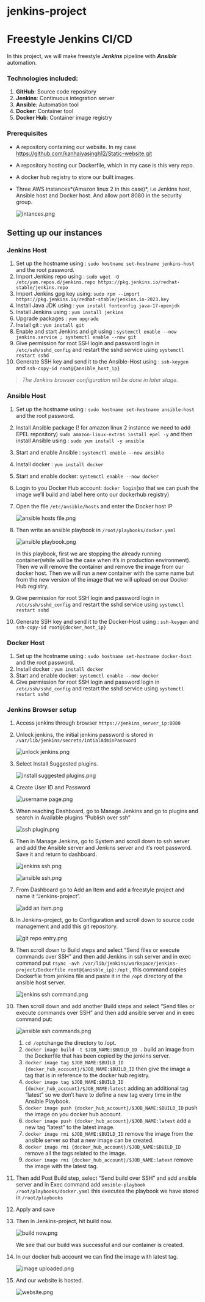# jenkins-project
# Freestyle Jenkins CI/CD
In this project, we will make freestyle ***Jenkins*** pipeline with ***Ansible*** automation.

### Technologies included:

1. **GitHub**: Source code repository
2. **Jenkins**: Continuous integration server
3. **Ansible**: Automation tool
4. **Docker**: Container tool
5. **Docker Hub**: Container image registry

### Prerequisites

- A repository containing our website. In my case https://github.com/kanhaiyasingh12/Static-website.git
- A repository hosting our Dockerfile, which in my case is this very repo.
- A docker hub registry to store our built images.
- Three AWS instances*(Amazon linux 2 in this case)*,  i.e Jenkins host, Ansible host and Docker host. And allow port 8080 in the security group.
    
    ![intances.png](https://github.com/kanhaiyasingh12/jenkins-project/blob/main/images/intances.png)
    

## Setting up our instances

### Jenkins Host

1. Set up the hostname using : `sudo hostname set-hostname jenkins-host` and the root password.
2. Import Jenkins repo using : `sudo wget -O /etc/yum.repos.d/jenkins.repo https://pkg.jenkins.io/redhat-stable/jenkins.repo`
3. Import Jenkins gpg key using: 
`sudo rpm --import https://pkg.jenkins.io/redhat-stable/jenkins.io-2023.key` 
4. Install Java JDK using : 
`yum install fontconfig java-17-openjdk`
5. Install Jenkins using : `yum install jenkins`
6. Upgrade packages : `yum upgrade` 
7. Install git : `yum install git`
8. Enable and start Jenkins and git using : `systemctl enable --now jenkins.service ; systemctl enable --now git`
9. Give permission for root SSH login and password login in `/etc/ssh/sshd_config` and restart the sshd service using `systemctl restart sshd`
10. Generate SSH key and send it to the Ansible-Host using : `ssh-keygen` and `ssh-copy-id root@{ansible_host_ip}`

> *The Jenkins browser configuration will be done in later stage.*
> 

### Ansible Host

1. Set up the hostname using : `sudo hostname set-hostname ansible-host` and the root password.
2. Install Ansible package (! for amazon linux 2 instance we need to add EPEL repository)        `sudo amazon-linux-extras install epel -y`  and then install Ansible using :                         `sudo yum install -y ansible`
3. Start and enable Ansible : `systemctl enable --now ansible`
4. Install docker : `yum install docker`
5. Start and enable docker: `systemctl enable --now docker`
6. Login to you Docker Hub account: `docker login`(so that we can push the image we’ll build and label here onto our dockerhub registry)
7. Open the file `/etc/ansible/hosts` and enter the Docker host IP 
    
    ![ansible hosts file.png](https://github.com/Siddhant00Tiwari/jenkins_project/blob/52f13b6c6b1daf3710c1f689be357f25658238c6/images/ansible%20hosts%20file.png)
    
8. Then write an ansible playbook in `/root/playbooks/docker.yaml`
    
    ![ansible playbook.png](https://github.com/Siddhant00Tiwari/jenkins_project/blob/52f13b6c6b1daf3710c1f689be357f25658238c6/images/ansible%20playbook.png)
    
    In this playbook, first we are stopping the already running container(while will be the case when it’s in production environment). Then we will remove the container and remove the image from our docker host. Then we will run a new container with the same name but from the new version of the image that we will upload on our Docker Hub registry. 
    
9. Give permission for root SSH login and password login in `/etc/ssh/sshd_config` and restart the sshd service using `systemctl restart sshd`
10. Generate SSH key and send it to the Docker-Host using :                                                         `ssh-keygen` and `ssh-copy-id root@{docker_host_ip}`

### Docker Host

1. Set up the hostname using : `sudo hostname set-hostname docker-host` and the root password.
2. Install docker : `yum install docker`
3. Start and enable docker: `systemctl enable --now docker`
4. Give permission for root SSH login and password login in `/etc/ssh/sshd_config` and restart the sshd service using `systemctl restart sshd`

### Jenkins Browser setup

1. Access jenkins through browser `https://jenkins_server_ip:8080`
2. Unlock jenkins, the initial jenkins password is stored in `/var/lib/jenkins/secrets/intialAdminPassword`
    
    ![unlock jenkins.png](https://github.com/Siddhant00Tiwari/jenkins_project/blob/c01e3a14830bd0c91406a5650d9fc63e36441069/images/unlock%20jenkins.png)
    
3. Select Install Suggested plugins.
    
    ![install suggested plugins.png](https://github.com/Siddhant00Tiwari/jenkins_project/blob/c01e3a14830bd0c91406a5650d9fc63e36441069/images/install%20suggested%20plugins.png)
    
4. Create User ID and Password
    
    ![username page.png](https://github.com/Siddhant00Tiwari/jenkins_project/blob/c01e3a14830bd0c91406a5650d9fc63e36441069/images/username%20page.png)
    
5. When reaching Dashboard, go to Manage Jenkins and go to plugins and search in Available plugins “Publish over ssh”
    
    ![ssh plugin.png](https://github.com/Siddhant00Tiwari/jenkins_project/blob/c01e3a14830bd0c91406a5650d9fc63e36441069/images/ssh%20plugin.png)
    
6. Then in Manage Jenkins, go to System and scroll down to ssh server and add the Ansible server and Jenkins server and it’s root password. Save it and return to dashboard.
    
    ![jenkins ssh.png](https://github.com/Siddhant00Tiwari/jenkins_project/blob/c01e3a14830bd0c91406a5650d9fc63e36441069/images/jenkins%20ssh.png)
    
    ![ansible ssh.png](https://github.com/Siddhant00Tiwari/jenkins_project/blob/c01e3a14830bd0c91406a5650d9fc63e36441069/images/ansible%20ssh.png)
    
7. From Dashboard go to Add an Item and add a freestyle project and name it “Jenkins-project”.
    
    ![add an item.png](https://github.com/Siddhant00Tiwari/jenkins_project/blob/c01e3a14830bd0c91406a5650d9fc63e36441069/images/add%20an%20item.png)
    
8. In Jenkins-project, go to Configuration and scroll down to source code management and add this git repository.
    
    ![git repo entry.png](https://github.com/Siddhant00Tiwari/jenkins_project/blob/c01e3a14830bd0c91406a5650d9fc63e36441069/images/git%20repo%20entry.png)
    
9. Then scroll down to Build steps and select “Send files or execute commands over SSH” and then add Jenkins in ssh server and in exec command put `rsync -avh /var/lib/jenkins/workspace/jenkins-project/Dockerfile root@{anisble_ip}:/opt` , this command copies Dockerfile from jenkins file and paste it in the `/opt` directory of the ansible host server.
    
    ![jenkins ssh command.png](https://github.com/Siddhant00Tiwari/jenkins_project/blob/c01e3a14830bd0c91406a5650d9fc63e36441069/images/jenkins%20ssh%20command.png)
    
10. Then scroll down and add another Build steps and select “Send files or execute commands over SSH” and then add ansible server and in exec command put:
    
    ![ansible ssh commands.png](https://github.com/Siddhant00Tiwari/jenkins_project/blob/c01e3a14830bd0c91406a5650d9fc63e36441069/images/ansible%20ssh%20commands.png)
    
    1. `cd /opt`change the directory to /opt.
    2. `docker image build -t $JOB_NAME:$BUILD_ID .` build an image from the Dockerfile that has been copied by the jenkins server.
    3. `docker image tag $JOB_NAME:$BUILD_ID {docker_hub_account}/$JOB_NAME:$BUILD_ID` then give the image a tag that is in reference to the docker hub registry.
    4. `docker image tag $JOB_NAME:$BUILD_ID {docker_hub_account}/$JOB_NAME:latest` adding an additional tag “latest” so we don’t have to define a new tag every time in the Ansible Playbook.
    5. `docker image push {docker_hub_account}/$JOB_NAME:$BUILD_ID` push the image on you docker hub account.
    6. `docker image push {docker_hub_account}/$JOB_NAME:latest` add a new tag “latest” to the latest image.
    7. `docker image rmi $JOB_NAME:$BUILD_ID` remove the image from the ansible server so that a new image can be created.
    8. `docker image rmi {docker_hub_account}/$JOB_NAME:$BUILD_ID` remove all the tags related to the image.
    9. `docker image rmi {docker_hub_account}/$JOB_NAME:latest` remove the image with the latest tag.
11. Then add Post Build step, select “Send build over SSH” and add ansible server and in Exec command add `ansible-playbook /root/playbooks/docker.yaml` this executes the playbook we have stored in `/root/playbooks` 
12. Apply and save
13. Then in Jenkins-project, hit build now.
    
    ![build now.png](https://github.com/Siddhant00Tiwari/jenkins_project/blob/c01e3a14830bd0c91406a5650d9fc63e36441069/images/build%20now.png)
    
    We see that our build was successful and our container is created.
    
14. In our docker hub account we can find the image with latest tag.
    
    ![image uploaded.png](https://github.com/Siddhant00Tiwari/jenkins_project/blob/c01e3a14830bd0c91406a5650d9fc63e36441069/images/image%20uploaded.png)
    
15. And our website is hosted.
    
    ![website.png](https://github.com/Siddhant00Tiwari/jenkins_project/blob/c01e3a14830bd0c91406a5650d9fc63e36441069/images/website.png)
